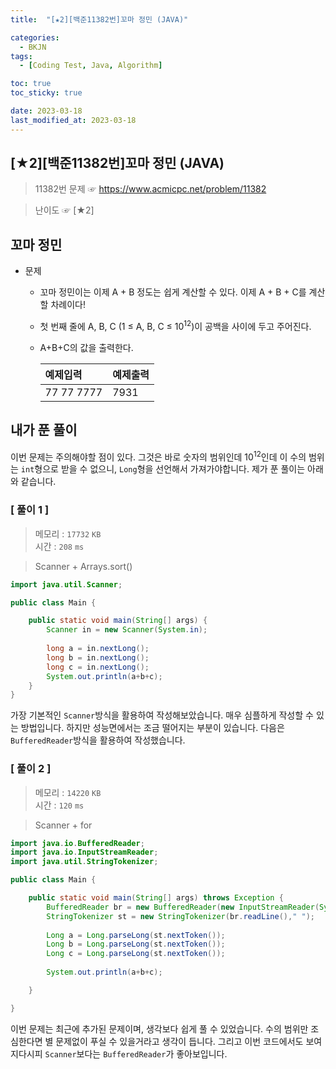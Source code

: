 ```yaml
---
title:  "[★2][백준11382번]꼬마 정민 (JAVA)" 

categories:
  - BKJN
tags:
  - [Coding Test, Java, Algorithm]

toc: true
toc_sticky: true

date: 2023-03-18
last_modified_at: 2023-03-18
---
```

[★2][백준11382번]꼬마 정민 (JAVA)
----
> 11382번 문제 ☞ <https://www.acmicpc.net/problem/11382>

> 난이도 ☞ [★2]
  
## 꼬마 정민
  
- 문제
  - 꼬마 정민이는 이제 A + B 정도는 쉽게 계산할 수 있다. 이제 A + B + C를 계산할 차례이다!
  - 첫 번째 줄에 A, B, C (1 ≤ A, B, C ≤ 10<sup>12</sup>)이 공백을 사이에 두고 주어진다.
  - A+B+C의 값을 출력한다.
    
	|예제입력|예제출력|
	|:--|:--|
	|77 77 7777|7931|

## 내가 푼 풀이

이번 문제는 주의해야할 점이 있다. 그것은 바로 숫자의 범위인데 10<sup>12</sup>인데 이 수의 범위는 `int`형으로 받을 수 없으니, `Long`형을 선언해서 가져가야합니다. 제가 푼 풀이는 아래와 같습니다.

### [ 풀이 1 ]

>메모리 : `17732` `KB`  
>시간 : `208` `ms`  

>Scanner + Arrays.sort()
  
```java
import java.util.Scanner;

public class Main {

	public static void main(String[] args) {
        Scanner in = new Scanner(System.in);
        
        long a = in.nextLong();
        long b = in.nextLong();
        long c = in.nextLong();
        System.out.println(a+b+c);
    }
}
```

가장 기본적인 `Scanner`방식을 활용하여 작성해보았습니다. 매우 심플하게 작성할 수 있는 방법입니다. 하지만 성능면에서는 조금 떨어지는 부분이 있습니다. 다음은 `BufferedReader`방식을 활용하여 작성했습니다.

### [ 풀이 2 ]

>메모리 : `14220` `KB`  
>시간 : `120` `ms`  

>Scanner + for
  
```java
import java.io.BufferedReader;
import java.io.InputStreamReader;
import java.util.StringTokenizer;

public class Main {

	public static void main(String[] args) throws Exception {
		BufferedReader br = new BufferedReader(new InputStreamReader(System.in));
		StringTokenizer st = new StringTokenizer(br.readLine()," ");
		
		Long a = Long.parseLong(st.nextToken());
		Long b = Long.parseLong(st.nextToken());
		Long c = Long.parseLong(st.nextToken());
		
		System.out.println(a+b+c);

	}

}
```

이번 문제는 최근에 추가된 문제이며, 생각보다 쉽게 풀 수 있었습니다. 수의 범위만 조심한다면 별 문제없이 푸실 수 있을거라고 생각이 듭니다. 그리고 이번 코드에서도 보여지다시피 `Scanner`보다는 `BufferedReader`가 좋아보입니다.